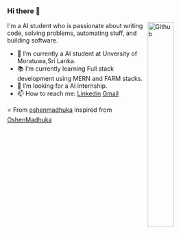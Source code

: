 ### Hi there 👋

<img width="35%" align="right" alt="Github" src="https://user-images.githubusercontent.com/48678280/88862734-4903af80-d201-11ea-968b-9c939d88a37c.gif" />

I'm a AI student who is passionate about writing code, solving problems, automating stuff, and building software.

- 🔭 I’m currently a AI student at Unversity of Moratuwa,Sri Lanka.
- 📚 I’m currently learning  Full stack development using MERN and FARM stacks.
- 👯 I’m looking for a AI internship. 
- 📫 How to reach me: [Linkedin](https://www.linkedin.com/in/oshen-madhuka-624346235/) [Gmail](oshenbhawajith1999@gmail.com)

⭐️ From [oshenmadhuka](https://www.linkedin.com/in/oshen-madhuka-624346235/)
Inspired from [OshenMadhuka](https://github.com/oshenmadhuka)
